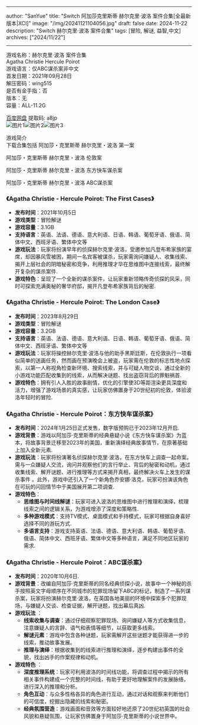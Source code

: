 
---
author: "SanYue"
title: "Switch 阿加莎克里斯蒂 赫尔克里·波洛 案件合集[全最新版本|XCI]"
image: "/img/20241121104056.jpg"
draft: false
date: 2024-11-22
description: "Switch 赫尔克里·波洛 案件合集"
tags: [冒险, 解谜, 益智,中文]
archives: ["2024/11/22"]

---

游戏名称：赫尔克里·波洛 案件合集   
Agatha Christie Hercule Poirot    
游戏语言：仅ABC谋杀案非中文  
首发日期：2021年09月28日  
解压密码：wing515  
是否有金手指：否  
版本：无   
容量：ALL-11.2G

[百度网盘](https://pan.baidu.com/s/1myn0jL4DUWMeWOIr6memBA) 提取码: a8jp  
![图片1](/img/scphd2.jpg)![图片2](/img/scphcy.jpg)![图片3](/img/scphd0.jpg)  

游戏简介  
下载合集包括
阿加莎・克里斯蒂   赫尔克里・波洛 第一案

阿加莎・克里斯蒂 赫尔克里・波洛 伦敦案

阿加莎・克里斯蒂   赫尔克里・波洛 东方快车谋杀案

阿加莎・克里斯蒂 赫尔克里・波洛  ABC谋杀案

### 《Agatha Christie - Hercule Poirot: The First Cases》
- **发布时间**：2021年10月5日
- **游戏类型**：冒险解谜
- **游戏容量**：3.1GB
- **支持语言**：英语、法语、德语、意大利语、日语、韩语、葡萄牙语、俄语、简体中文、西班牙语、繁体中文等
- **游戏玩法**：玩家将扮演早年的侦探赫尔克里·波洛，受邀参加凡登布希家族的宴席，却因暴风雪被困，期间一名宾客被谋杀，玩家需询问嫌疑人、收集线索、揭开上层社会的阴暗秘密和竞争，利用推理才华在思维图中连接线索，最终解开复杂的谋杀案件.
- **游戏特色**：呈现了一个全新的谋杀案件，让玩家重新领略传奇侦探的风采，同时可探索充满奥秘的奢华府邸，揭开凡登布希家族背后的秘密.

### 《Agatha Christie - Hercule Poirot: The London Case》
- **发布时间**：2023年8月29日
- **游戏类型**：冒险解谜
- **游戏容量**：3.2GB
- **支持语言**：英语、法语、德语、意大利语、日语、韩语、葡萄牙语、俄语、简体中文、西班牙语、繁体中文等
- **游戏玩法**：玩家将操控赫尔克里·波洛与他的助手黑斯廷斯，在伦敦执行一项看似简单的送画任务，然而画在预演晚会上被盗，玩家需在伦敦的标志性地点探索，以第一人称视角检查新环境、搜索线索，并与可疑人物交谈，通过全新的小游戏功能匹配收集到的线索，从而解决谜题、找出盗窃背后的罪魁祸首.
- **游戏特色**：拥有引人入胜的故事剧情，优化的引擎使3D等距渲染更具深度和活力，增强了游戏场景的真实感，让玩家仿佛置身于20世纪初的伦敦，体验波洛年轻时的冒险.

### 《Agatha Christie - Hercule Poirot：东方快车谋杀案》
- **发布时间**：2024年1月25日正式发售，数字版预购已于2023年12月开启.
- **游戏背景**：游戏以阿加莎·克里斯蒂的经典悬疑小说《东方快车谋杀案》为蓝本，将故事背景迁移至2023年的美国，重新演绎经典故事情节，在原著基础上加入全新元素.
- **游戏玩法**：玩家将扮演著名侦探赫尔克里·波洛，在东方快车上调查一起命案。需与一众嫌疑人交流，询问并观察他们的言行举止、背后的秘密和动机，通过收集线索、解开谜题、进行推理等方式来揭开真相，最终解决火车上发生的谋杀事件 。此外，游戏中还引入了一个新角色乔安娜·洛克，玩家可扮演该角色在可玩的闪回情节中于美国展开第二项调查.
- **游戏特色**：
    - **思维图与时间线解谜**：玩家可进入波洛的思维图中进行推理和演绎，梳理线索之间的逻辑关系，为游戏增添了深度和策略性.
    - **多种游戏模式**：支持TV模式、桌面模式和手持模式，玩家可根据自身喜好选择不同的游玩方式.
    - **多语言支持**：游戏支持英语、法语、德语、意大利语、韩语、葡萄牙语、俄语、简体中文、西班牙语、繁体中文等多种语言，满足不同地区玩家的需求.

### 《Agatha Christie - Hercule Poirot：ABC谋杀案》
- **发布时间**：2020年10月6日.
- **游戏背景**：改编自阿加莎·克里斯蒂的同名经典侦探小说，故事中一个神秘的杀手按照英文字母顺序在不同城市的犯罪现场留下ABC的标记，制造了一系列谋杀案，玩家将扮演赫尔克里·波洛，在英国各地美丽的环境中探索多个犯罪现场，与嫌疑人交谈、检查证据，解开谜题，找出幕后真凶.
- **游戏玩法** ：
    - **线索收集与调查**：通过仔细观察犯罪现场、询问嫌疑人等方式收集信息，注意嫌疑人的言辞、语气和表情等细节，以获取更多线索。
    - **解谜元素**：游戏中包含各种谜题，玩家需解开这些谜题才能获得进一步的线索，推动故事发展。
    - **推理与演绎**：根据收集到的线索进行推理和演绎，逐步构建出事件的全貌，找出凶手的作案规律和动机。
- **游戏特色** ：
    - **深度推理系统**：玩家可利用波洛的时间线功能，将调查过程中揭示的所有相关事件构建成一个完整的时间线，有助于更好地理解案件的发展脉络，进行深入的推理和分析。
    - **角色互动**：与众多性格各异的角色进行互动，通过对话和观察来判断他们的可信度，挖掘出隐藏的线索和秘密。
    - **经典氛围营造**：游戏画面和音效等方面较好地还原了20世纪初英国的社会风貌和悬疑氛围，让玩家仿佛置身于阿加莎·克里斯蒂的小说世界中。
 
 
